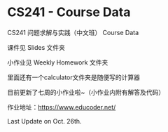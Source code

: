 # CS241 - Course Data
CS241 问题求解与实践（中文班） Course Data

课件见 Slides 文件夹

小作业见 Weekly Homework 文件夹

里面还有一个calculator文件夹是随便写的计算器

目前更新了七周的小作业啦~（小作业内附有解答及代码）

作业地址：https://www.educoder.net/



Last Update on Oct. 26th.



